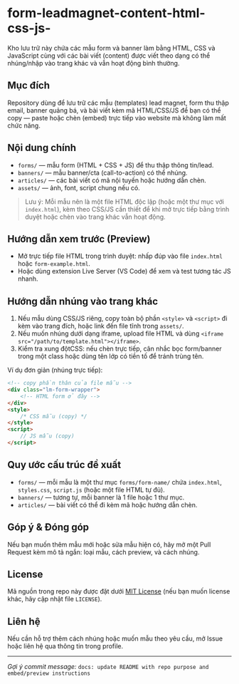 # form-leadmagnet-content-html-css-js-

Kho lưu trữ này chứa các mẫu form và banner làm bằng HTML, CSS và JavaScript cùng với các bài viết (content) được viết theo dạng có thể nhúng/nhập vào trang khác và vẫn hoạt động bình thường.

## Mục đích

Repository dùng để lưu trữ các mẫu (templates) lead magnet, form thu thập email, banner quảng bá, và bài viết kèm mã HTML/CSS/JS để bạn có thể copy — paste hoặc chèn (embed) trực tiếp vào website mà không làm mất chức năng.

## Nội dung chính

- `forms/` — mẫu form (HTML + CSS + JS) để thu thập thông tin/lead.
- `banners/` — mẫu banner/cta (call-to-action) có thể nhúng.
- `articles/` — các bài viết có mã nội tuyến hoặc hướng dẫn chèn.
- `assets/` — ảnh, font, script chung nếu có.

> Lưu ý: Mỗi mẫu nên là một file HTML độc lập (hoặc một thư mục với `index.html`), kèm theo CSS/JS cần thiết để khi mở trực tiếp bằng trình duyệt hoặc chèn vào trang khác vẫn hoạt động.

## Hướng dẫn xem trước (Preview)

- Mở trực tiếp file HTML trong trình duyệt: nhấp đúp vào file `index.html` hoặc `form-example.html`.
- Hoặc dùng extension Live Server (VS Code) để xem và test tương tác JS nhanh.

## Hướng dẫn nhúng vào trang khác

1. Nếu mẫu dùng CSS/JS riêng, copy toàn bộ phần `<style>` và `<script>` đi kèm vào trang đích, hoặc link đến file tĩnh trong `assets/`.
2. Nếu muốn nhúng dưới dạng iframe, upload file HTML và dùng `<iframe src="/path/to/template.html"></iframe>`.
3. Kiểm tra xung độtCSS: nếu chèn trực tiếp, cân nhắc bọc form/banner trong một class hoặc dùng tên lớp có tiền tố để tránh trùng tên.

Ví dụ đơn giản (nhúng trực tiếp):

```html
<!-- copy phần thân của file mẫu -->
<div class="lm-form-wrapper">
	<!-- HTML form ở đây -->
</div>
<style>
	/* CSS mẫu (copy) */
</style>
<script>
	// JS mẫu (copy)
</script>
```

## Quy ước cấu trúc đề xuất

- `forms/` — mỗi mẫu là một thư mục `forms/form-name/` chứa `index.html`, `styles.css`, `script.js` (hoặc một file HTML tự đủ).
- `banners/` — tương tự, mỗi banner là 1 file hoặc 1 thư mục.
- `articles/` — bài viết có thể đi kèm mã hoặc hướng dẫn chèn.

## Góp ý & Đóng góp

Nếu bạn muốn thêm mẫu mới hoặc sửa mẫu hiện có, hãy mở một Pull Request kèm mô tả ngắn: loại mẫu, cách preview, và cách nhúng.

## License

Mã nguồn trong repo này được đặt dưới [MIT License](LICENSE) (nếu bạn muốn license khác, hãy cập nhật file `LICENSE`).

## Liên hệ

Nếu cần hỗ trợ thêm cách nhúng hoặc muốn mẫu theo yêu cầu, mở Issue hoặc liên hệ qua thông tin trong profile.

---

_Gợi ý commit message:_ `docs: update README with repo purpose and embed/preview instructions`

